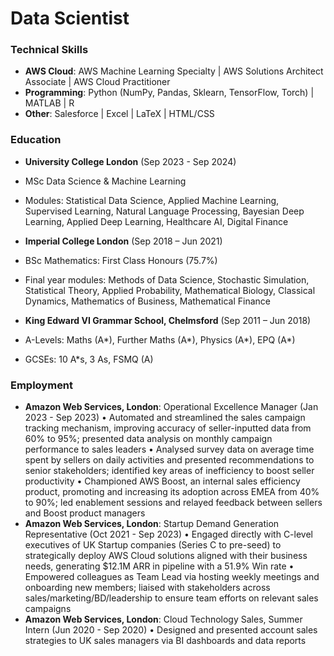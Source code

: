 # Data Scientist

### Technical Skills
- **AWS Cloud**: AWS Machine Learning Specialty | AWS Solutions Architect Associate | AWS Cloud Practitioner
- **Programming**: Python (NumPy, Pandas, Sklearn, TensorFlow, Torch) | MATLAB | R
- **Other**: Salesforce | Excel | LaTeX | HTML/CSS

### Education
- **University College London** (Sep 2023 - Sep 2024)
- MSc Data Science & Machine Learning 
- Modules: Statistical Data Science, Applied Machine Learning, Supervised Learning, Natural Language Processing, Bayesian Deep Learning, Applied Deep Learning, Healthcare AI, Digital Finance

- **Imperial College London** (Sep 2018 – Jun 2021)
- BSc Mathematics: First Class Honours (75.7%)
- Final year modules: Methods of Data Science, Stochastic Simulation, Statistical Theory, Applied Probability, Mathematical Biology, Classical Dynamics, Mathematics of Business, Mathematical Finance

- **King Edward VI Grammar School, Chelmsford** (Sep 2011 – Jun 2018)
- A-Levels: Maths (A*), Further Maths (A*), Physics (A*), EPQ (A*)
- GCSEs: 10 A*s, 3 As, FSMQ (A)

### Employment
- **Amazon Web Services, London**: Operational Excellence Manager (Jan 2023 - Sep 2023)
• Automated and streamlined the sales campaign tracking mechanism, improving accuracy of seller-inputted data from
60% to 95%; presented data analysis on monthly campaign performance to sales leaders
• Analysed survey data on average time spent by sellers on daily activities and presented recommendations to senior
stakeholders; identified key areas of inefficiency to boost seller productivity
• Championed AWS Boost, an internal sales efficiency product, promoting and increasing its adoption across EMEA
from 40% to 90%; led enablement sessions and relayed feedback between sellers and Boost product managers
- **Amazon Web Services, London**: Startup Demand Generation Representative (Oct 2021 - Sep 2023)
• Engaged directly with C-level executives of UK Startup companies (Series C to pre-seed) to strategically deploy AWS
Cloud solutions aligned with their business needs, generating $12.1M ARR in pipeline with a 51.9% Win rate
• Empowered colleagues as Team Lead via hosting weekly meetings and onboarding new members; liaised with
stakeholders across sales/marketing/BD/leadership to ensure team efforts on relevant sales campaigns
- **Amazon Web Services, London**: Cloud Technology Sales, Summer Intern (Jun 2020 - Sep 2020)
• Designed and presented account sales strategies to UK sales managers via BI dashboards and data reports



